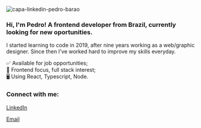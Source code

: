 ![capa-linkedin-pedro-barao](https://user-images.githubusercontent.com/62365336/139364756-62f56716-8a06-43f0-a07b-57934c50e73f.jpg)

<h3>Hi, I'm Pedro! A frontend developer from Brazil, currently looking for new oportunities.</h3>
<p>I started learning to code in 2019, after nine years working as a web/graphic designer. Since then I've worked hard to improve my skills everyday.</p>

✅   Available for job opportunities;   
🚀   Frontend focus, full stack interest;  
🖥   Using React, Typescript, Node.   

<h3>Connect with me:</h3>
<p>
  <a href="https://linkedin.com/in/phbarao" target="blank">LinkedIn</a>   
</p>
<p>
  <a href="mailto:phbarao@gmail.com" target="blank">Email</a>
</p>
